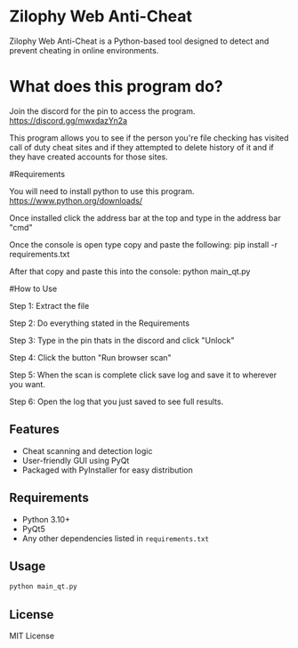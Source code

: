 # Zilophy Web Anti-Cheat

Zilophy Web Anti-Cheat is a Python-based tool designed to detect and prevent cheating in online environments.

# What does this program do?
Join the discord for the pin to access the program. https://discord.gg/mwxdazYn2a

This program allows you to see if the person you're file checking has visited
call of duty cheat sites and if they attempted to delete history of it and if
they have created accounts for those sites.

#Requirements

You will need to install python to use this program. https://www.python.org/downloads/

Once installed click the address bar at the top and type in the address bar "cmd"

Once the console is open type copy and paste the following: pip install -r requirements.txt

After that copy and paste this into the console: python main_qt.py


#How to Use

Step 1: Extract the file 

Step 2: Do everything stated in the Requirements

Step 3: Type in the pin thats in the discord and click "Unlock"

Step 4: Click the button "Run browser scan"

Step 5: When the scan is complete click save log and save it to wherever you want.

Step 6: Open the log that you just saved to see full results.


## Features
- Cheat scanning and detection logic
- User-friendly GUI using PyQt
- Packaged with PyInstaller for easy distribution

## Requirements
- Python 3.10+
- PyQt5
- Any other dependencies listed in `requirements.txt`

## Usage
```bash
python main_qt.py
```

## License
MIT License
